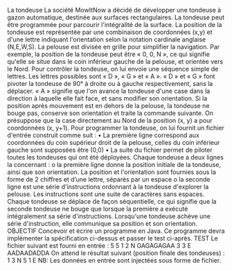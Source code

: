 La tondeuse
La société MowItNow a décidé de développer une tondeuse à gazon automatique, destinée aux surfaces rectangulaires.
La tondeuse peut être programmée pour parcourir l'intégralité de la surface. La position de la tondeuse est représentée par une combinaison de coordonnées (x,y) et d'une lettre indiquant l'orientation selon la notation cardinale anglaise (N,E,W,S). La pelouse est divisée en grille pour simplifier la navigation.
Par exemple, la position de la tondeuse peut être « 0, 0, N », ce qui signifie qu'elle se situe dans le coin inférieur gauche de la pelouse, et orientée vers le Nord.
Pour contrôler la tondeuse, on lui envoie une séquence simple de lettres. Les lettres possibles sont « D », « G » et « A ». « D » et « G » font pivoter la tondeuse de 90° à droite ou à gauche respectivement, sans la déplacer. « A » signifie que l'on avance la tondeuse d'une case dans la direction à laquelle elle fait face, et sans modifier son orientation.
Si la position après mouvement est en dehors de la pelouse, la tondeuse ne bouge pas, conserve son orientation et traite la commande suivante.
On présuppose que la case directement au Nord de la position (x, y) a pour coordonnées (x, y+1).
Pour programmer la tondeuse, on lui fournit un fichier d'entrée construit comme suit :
• La première ligne correspond aux coordonnées du coin supérieur droit de la pelouse, celles du coin inférieur gauche sont supposées être (0,0)
• La suite du fichier permet de piloter toutes les tondeuses qui ont été déployées. Chaque tondeuse a deux lignes la concernant :
o la première ligne donne la position initiale de la tondeuse, ainsi que son orientation. La position et l'orientation sont fournies sous la forme de 2 chiffres et d’une lettre, séparés par un espace
o la seconde ligne est une série d'instructions ordonnant à la tondeuse d'explorer la pelouse. Les instructions sont une suite de caractères sans espaces.
Chaque tondeuse se déplace de façon séquentielle, ce qui signifie que la seconde tondeuse ne bouge que lorsque la première a exécuté intégralement sa série d'instructions.
Lorsqu'une tondeuse achève une série d'instruction, elle communique sa position et son orientation.
OBJECTIF
Concevoir et écrire un programme en Java. Ce programme devra implémenter la spécification ci-dessus et passer le test ci-après.
TEST
Le fichier suivant est fourni en entrée : 5 5 1 2 N GAGAGAGAA 3 3 E AADAADADDA On attend le résultat suivant (position finale des tondeuses) : 1 3 N 5 1 E NB: Les données en entrée sont injectées sous forme de fichier.
